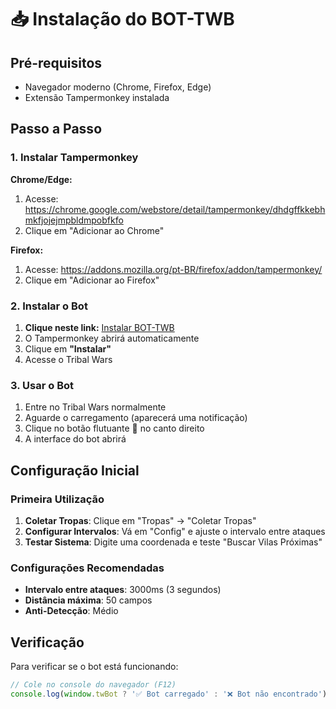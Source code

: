 # 📥 Instalação do BOT-TWB

## Pré-requisitos

- Navegador moderno (Chrome, Firefox, Edge)
- Extensão Tampermonkey instalada

## Passo a Passo

### 1. Instalar Tampermonkey

**Chrome/Edge:**
1. Acesse: https://chrome.google.com/webstore/detail/tampermonkey/dhdgffkkebhmkfjojejmpbldmpobfkfo
2. Clique em "Adicionar ao Chrome"

**Firefox:**
1. Acesse: https://addons.mozilla.org/pt-BR/firefox/addon/tampermonkey/
2. Clique em "Adicionar ao Firefox"

### 2. Instalar o Bot

1. **Clique neste link:** [Instalar BOT-TWB](https://raw.githubusercontent.com/Pelegriinoo/BOT-TWB/main/tampermonkey/bot-loader.user.js)
2. O Tampermonkey abrirá automaticamente
3. Clique em **"Instalar"**
4. Acesse o Tribal Wars

### 3. Usar o Bot

1. Entre no Tribal Wars normalmente
2. Aguarde o carregamento (aparecerá uma notificação)
3. Clique no botão flutuante **🏰** no canto direito
4. A interface do bot abrirá

## Configuração Inicial

### Primeira Utilização

1. **Coletar Tropas**: Clique em "Tropas" → "Coletar Tropas"
2. **Configurar Intervalos**: Vá em "Config" e ajuste o intervalo entre ataques
3. **Testar Sistema**: Digite uma coordenada e teste "Buscar Vilas Próximas"

### Configurações Recomendadas

- **Intervalo entre ataques**: 3000ms (3 segundos)
- **Distância máxima**: 50 campos
- **Anti-Detecção**: Médio

## Verificação

Para verificar se o bot está funcionando:

```javascript
// Cole no console do navegador (F12)
console.log(window.twBot ? '✅ Bot carregado' : '❌ Bot não encontrado');